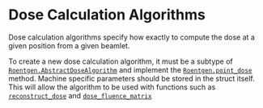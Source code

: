 # Dose Calculation Algorithms

Dose calculation algorithms specify how exactly to compute the dose at a given position from a given beamlet.

To create a new dose calculation algorithm, it must be a subtype of [`Roentgen.AbstractDoseAlgorithm`](@ref) and implement the [`Roentgen.point_dose`](@ref) method.
Machine specific parameters should be stored in the struct itself.
This will allow the algorithm to be used with functions such as [`reconstruct_dose`](@ref) and [`dose_fluence_matrix`](@ref)
